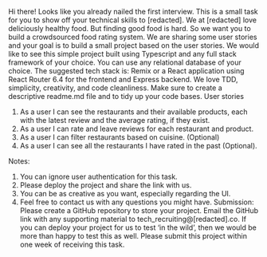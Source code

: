 Hi there!
Looks like you already nailed the first interview. This is a small task for you to show off your technical skills to \[redacted\]. We at \[redacted\] love deliciously healthy food. But finding good food is hard. So we want you to build a crowdsourced food rating system. We are sharing some user stories and your goal is to build a small project based on the user stories.
We would like to see this simple project built using Typescript and any full stack framework of your choice. You can use any relational database of your choice. The suggested tech stack is: Remix or a React application using React Router 6.4 for the frontend and Express backend.
We love TDD, simplicity, creativity, and code cleanliness. Make sure to create a descriptive readme.md file and to tidy up your code bases.
User stories

1. As a user I can see the restaurants and their available products, each with the latest review and the average rating, if they exist.
2. As a user I can rate and leave reviews for each restaurant and product.
3. As a user I can filter restaurants based on cuisine. (Optional)
4. As a user I can see all the restaurants I have rated in the past (Optional).
   
Notes:
1. You can ignore user authentication for this task.
2. Please deploy the project and share the link with us.
3. You can be as creative as you want, especially regarding the UI.
4. Feel free to contact us with any questions you might have.
   Submission:
   Please create a GitHub repository to store your project. Email the GitHub link with any supporting material to tech_recruiting@\[redacted\].co. If you can deploy your project for us to test ‘in the wild’, then we would be more than happy to test this as well. Please submit this project within one week of receiving this task.
